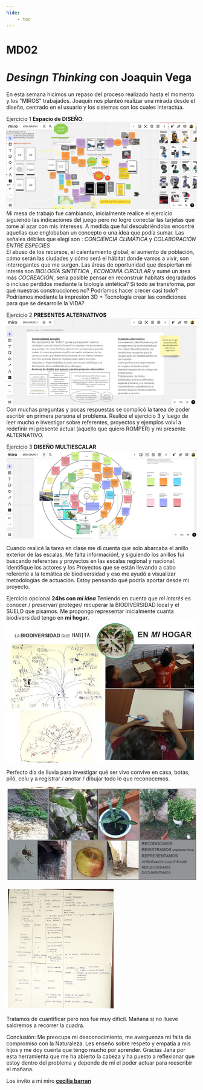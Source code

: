 ```yaml
---
hide:
    - toc
---
```


# MD02
# *Desingn Thinking* con Joaquin Vega

En esta semana hicimos un repaso del proceso realizado hasta el momento y los "MIROS" trabajados. 
Joaquín nos planteó realizar una mirada desde el diseño, centrado en el usuario y los sistemas con los cuales interactúa.



Ejercicio 1 **Espacio de DISEÑO**:
![](../images/MD01/1.JPG)
Mi mesa de trabajo fue cambiando, inicialmente realice el ejercicio siguiendo las indicaciones del juego pero no logre conectar  las tarjetas que tome al azar con mis intereses. A medida que fui descubriéndolas encontré aquellas que englobaban un concepto o una idea que podía sumar.  Las señales débiles que elegí  son : *CONCIENCIA CLIMÁTICA* y *COLABORACIÓN ENTRE ESPECIES*  
El abuso de los recursos, el calentamiento global, el aumento de población, cómo serán las ciudades y cómo será el hábitat donde vamos a vivir, son interrogantes que me surgen. 
Las áreas de oportunidad  que despiertan mi interés son *BIOLOGÍA SINTÉTICA* , *ECONOMÍA CIRCULAR* y sumé un área más *COCREACIÓN*, sería posible pensar en reconstruir habitats degradados o incluso perdidos mediante la biología sintética? Si todo se transforma, por qué nuestras construcciones no? 
  Podríamos hacer crecer casi todo? Podríamos mediante la impresión 3D + Tecnología crear las condiciones para que se desarrolle la VIDA?

Ejercicio 2 **PRESENTES ALTERNATIVOS**
![](../images/MD01/2.JPG)
Con muchas preguntas y pocas respuestas se complicó la tarea de poder escribir en primera persona el problema. Realicé el ejercicio 3 y luego de leer mucho e investigar sobre referentes, proyectos y ejemplos volví a redefinir mi presente  actual (aquello que quiero ROMPER) y mi presente ALTERNATIVO. 

Ejercicio 3 **DISEÑO MULTIESCALAR**
![](../images/MD01/3.JPG)

Cuando realicé la tarea en clase me di cuenta que solo abarcaba el anillo exterior de las escalas. Me falta información!, y siguiendo los anillos fui buscando referentes y proyectos en las escalas regional y nacional. Identifique los actores y los Proyectos que se están llevando a cabo referente a la temática de biodiversidad y eso me ayudó a visualizar metodologías de actuación. Estoy pensando qué podría aportar desde mi proyecto.

Ejercicio  opcional **24hs con *mi idea***
Teniendo en cuenta que *mi interés* es conocer / preservar/ proteger/ recuperar la BIODIVERSIDAD local y el SUELO que pisamos. Me propongo representar inicialmente cuanta biodiversidad tengo en **mi hogar**.
![](../images/MD01/4A.JPG)

Perfecto día de lluvia para investigar qué ser vivo convive en casa, botas, piló, celu y a registrar / anotar / dibujar todo lo que reconocemos.

![](../images/MD01/4B.JPG)

![](../images/MD01/4C.JPG)

Tratamos de cuantificar pero nos fue muy difícil. 
Mañana si no llueve saldremos a recorrer la cuadra.


Conclusión:
Me preocupa mi desconocimiento, me averguenza mi falta de compromiso con la Naturaleza. Les enseño sobre respeto y empatía a mis hijos y me doy cuenta que tengo mucho por aprender. 
Gracias Jana por esta herramienta que me ha abierto la cabeza y ha puesto a reflexionar que estoy dentro del problema y depende de mí el poder actuar para reescribir el mañana.  

Los invito a mi miro **[cecilia barran](https://miro.com/app/board/uXjVKQ8BQl4=/)**